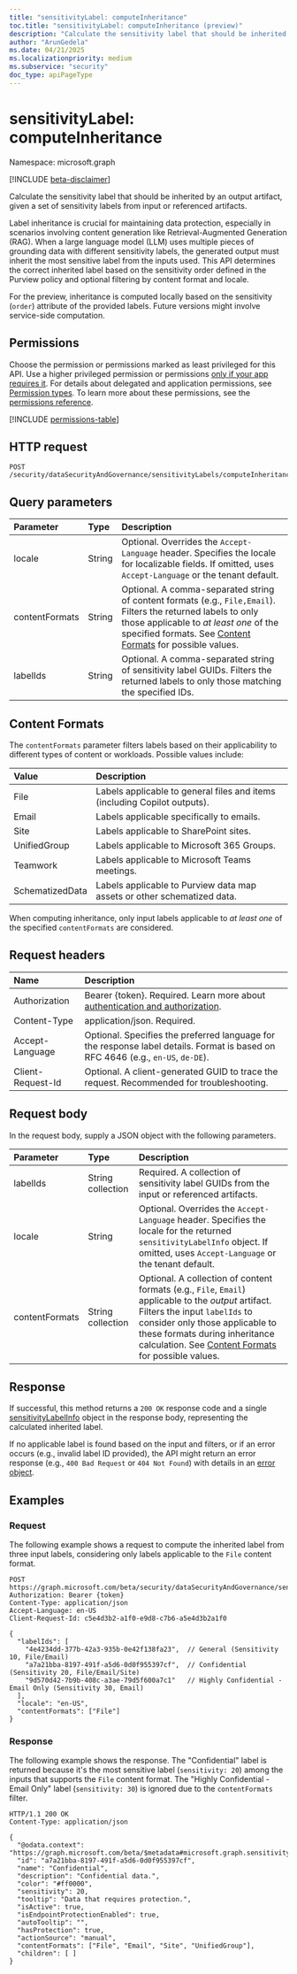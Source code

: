 ```yaml
---
title: "sensitivityLabel: computeInheritance"
toc.title: "sensitivityLabel: computeInheritance (preview)"
description: "Calculate the sensitivity label that should be inherited by an output artifact, given a set of sensitivity labels from input or referenced artifacts."
author: "ArunGedela"
ms.date: 04/21/2025
ms.localizationpriority: medium
ms.subservice: "security"
doc_type: apiPageType
---
```


# sensitivityLabel: computeInheritance

Namespace: microsoft.graph

[!INCLUDE [beta-disclaimer](../../includes/beta-disclaimer.md)]

Calculate the sensitivity label that should be inherited by an output artifact, given a set of sensitivity labels from input or referenced artifacts.

Label inheritance is crucial for maintaining data protection, especially in scenarios involving content generation like Retrieval-Augmented Generation (RAG). When a large language model (LLM) uses multiple pieces of grounding data with different sensitivity labels, the generated output must inherit the most sensitive label from the inputs used. This API determines the correct inherited label based on the sensitivity order defined in the Purview policy and optional filtering by content format and locale.

For the preview, inheritance is computed locally based on the sensitivity (`order`) attribute of the provided labels. Future versions might involve service-side computation.

## Permissions

Choose the permission or permissions marked as least privileged for this API. Use a higher privileged permission or permissions [only if your app requires it](/graph/permissions-overview#best-practices-for-using-microsoft-graph-permissions). For details about delegated and application permissions, see [Permission types](/graph/permissions-overview#permission-types). To learn more about these permissions, see the [permissions reference](/graph/permissions-reference).

<!-- {
  "blockType": "permissions",
  "name": "sensitivitylabel-computeinheritance-permissions"
} -->
[!INCLUDE [permissions-table](../includes/permissions/sensitivitylabel-computeinheritance-permissions.md)]

## HTTP request

```http
POST /security/dataSecurityAndGovernance/sensitivityLabels/computeInheritance
```
## Query parameters

| Parameter      | Type             | Description                                                                                                                                                                                                                                                                                           |
| :------------- | :--------------- | :---------------------------------------------------------------------------------------------------------------------------------------------------------------------------------------------------------------------------------------------------------------------------------------------------- |
| locale         | String           | Optional. Overrides the `Accept-Language` header. Specifies the locale for localizable fields. If omitted, uses `Accept-Language` or the tenant default. |
| contentFormats | String           | Optional. A comma-separated string of content formats (e.g., `File,Email`). Filters the returned labels to only those applicable to *at least one* of the specified formats. See [Content Formats](#content-formats) for possible values.                                                                    |
| labelIds       | String           | Optional. A comma-separated string of sensitivity label GUIDs. Filters the returned labels to only those matching the specified IDs. |

## Content Formats

The `contentFormats` parameter filters labels based on their applicability to different types of content or workloads. Possible values include:

| Value          | Description                                                                 |
| :------------- | :-------------------------------------------------------------------------- |
| File           | Labels applicable to general files and items (including Copilot outputs). |
| Email          | Labels applicable specifically to emails.                                   |
| Site           | Labels applicable to SharePoint sites.                                      |
| UnifiedGroup   | Labels applicable to Microsoft 365 Groups.                                |
| Teamwork       | Labels applicable to Microsoft Teams meetings.                              |
| SchematizedData| Labels applicable to Purview data map assets or other schematized data.   |

When computing inheritance, only input labels applicable to *at least one* of the specified `contentFormats` are considered.

## Request headers

| Name                | Description                                                                                                                                 |
| :------------------ | :------------------------------------------------------------------------------------------------------------------------------------------ |
| Authorization       | Bearer {token}. Required. Learn more about [authentication and authorization](/graph/auth/auth-concepts).                                |
| Content-Type        | application/json. Required.                                                                                                                 |
| Accept-Language     | Optional. Specifies the preferred language for the response label details. Format is based on RFC 4646 (e.g., `en-US`, `de-DE`).              |
| Client-Request-Id   | Optional. A client-generated GUID to trace the request. Recommended for troubleshooting.                                                  |

## Request body

In the request body, supply a JSON object with the following parameters.

| Parameter      | Type              | Description                                                                                                                                                                            |
| :------------- | :---------------- | :------------------------------------------------------------------------------------------------------------------------------------------------------------------------------------- |
| labelIds       | String collection | Required. A collection of sensitivity label GUIDs from the input or referenced artifacts.                                                                                              |
| locale         | String            | Optional. Overrides the `Accept-Language` header. Specifies the locale for the returned `sensitivityLabelInfo` object. If omitted, uses `Accept-Language` or the tenant default.      |
| contentFormats | String collection | Optional. A collection of content formats (e.g., `File`, `Email`) applicable to the *output* artifact. Filters the input `labelIds` to consider only those applicable to these formats during inheritance calculation. See [Content Formats](#content-formats) for possible values. |

## Response

If successful, this method returns a `200 OK` response code and a single [sensitivityLabelInfo](../resources/sensitivitylabelinfo.md) object in the response body, representing the calculated inherited label.

If no applicable label is found based on the input and filters, or if an error occurs (e.g., invalid label ID provided), the API might return an error response (e.g., `400 Bad Request` or `404 Not Found`) with details in an [error object](/graph/errors).

## Examples

### Request

The following example shows a request to compute the inherited label from three input labels, considering only labels applicable to the `File` content format.

<!-- {
  "blockType": "request",
  "name": "compute_inheritance_from_labels"
} -->
```http
POST https://graph.microsoft.com/beta/security/dataSecurityAndGovernance/sensitivityLabels/computeInheritance
Authorization: Bearer {token}
Content-Type: application/json
Accept-Language: en-US
Client-Request-Id: c5e4d3b2-a1f0-e9d8-c7b6-a5e4d3b2a1f0

{
  "labelIds": [
    "4e4234dd-377b-42a3-935b-0e42f138fa23",  // General (Sensitivity 10, File/Email)
    "a7a21bba-8197-491f-a5d6-0d0f955397cf",  // Confidential (Sensitivity 20, File/Email/Site)
    "9d570d42-7b9b-408c-a3ae-79d5f600a7c1"   // Highly Confidential - Email Only (Sensitivity 30, Email)
  ],
  "locale": "en-US",
  "contentFormats": ["File"]
}
```

### Response

The following example shows the response. The "Confidential" label is returned because it's the most sensitive label (`sensitivity: 20`) among the inputs that supports the `File` content format. The "Highly Confidential - Email Only" label (`sensitivity: 30`) is ignored due to the `contentFormats` filter.

<!-- {
  "blockType": "response",
  "truncated": true,
  "@odata.type": "microsoft.graph.sensitivityLabelInfo"
} -->
```http
HTTP/1.1 200 OK
Content-Type: application/json

{
  "@odata.context": "https://graph.microsoft.com/beta/$metadata#microsoft.graph.sensitivityLabelInfo",
  "id": "a7a21bba-8197-491f-a5d6-0d0f955397cf",
  "name": "Confidential",
  "description": "Confidential data.",
  "color": "#ff0000",
  "sensitivity": 20,
  "tooltip": "Data that requires protection.",
  "isActive": true,
  "isEndpointProtectionEnabled": true,
  "autoTooltip": "",
  "hasProtection": true,
  "actionSource": "manual",
  "contentFormats": ["File", "Email", "Site", "UnifiedGroup"],
  "children": [ ]
}
```
